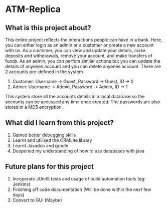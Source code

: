 # ATM-Replica

## What is this project about?
This entire project reflects the interactions people can have in a bank. Here, you can either login as an admin or a customer or create a new account with us. 
As a customer, you can view and update your details, make deposits and withdrawals, remove your account, and make transfers of funds. As an admin, you can perfom similar actions but you can update the details of anyones account and you can delete anyones account.
There are 2 accounts pre-defined in the system
1. Customer: Username -> Guest, Password -> Guest, ID -> 0
2. Admin: Username -> Admin, Password -> Admin, ID -> 1

This system store all the accounts details in a local database so the accounts can be accessed any time once created. The passwords are also stored in a MD5 encryption.

## What did I learn from this project?
1. Gained better debugging skills
2. Learnt and utilised the ORMLite library
3. Learnt Javadoc and gradle
4. Deepened my understanding of how to use databases with java

   
## Future plans for this project
1. Incoperate JUnit5 tests and usage of build automation tools (eg: Jenkins)
2. Finishing off code documentation (Will be done within the next few days)
3. Convert to GUI (Maybe)
